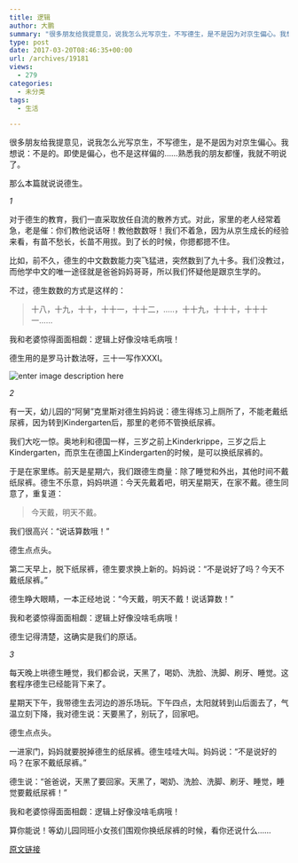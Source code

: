 ```yaml
---
title: 逻辑
author: 大鹏
summary: "很多朋友给我提意见，说我怎么光写京生，不写德生，是不是因为对京生偏心。我想说：不是的。即使是偏心，也不是这样偏的……熟悉我的朋友都懂，我就不明说了。"
type: post
date: 2017-03-20T08:46:35+00:00
url: /archives/19181
views:
  - 279
categories:
  - 未分类
tags:
  - 生活

---
```

很多朋友给我提意见，说我怎么光写京生，不写德生，是不是因为对京生偏心。我想说：不是的。即使是偏心，也不是这样偏的……熟悉我的朋友都懂，我就不明说了。

那么本篇就说说德生。

_1_

对于德生的教育，我们一直采取放任自流的散养方式。对此，家里的老人经常着急，老是催：你们教他说话呀！教他数数呀！我们不着急，因为从京生成长的经验来看，有苗不愁长，长苗不用拔。到了长的时候，你摁都摁不住。

比如，前不久，德生的中文数数能力突飞猛进，突然数到了九十多。我们没教过，而他学中文的唯一途径就是爸爸妈妈哥哥，所以我们怀疑他是跟京生学的。

不过，德生数数的方式是这样的：

> 十八，十九，十十，十十一，十十二，&#8230;..，十十九，十十十，十十十一&#8230;&#8230;

我和老婆惊得面面相觑：逻辑上好像没啥毛病哦！

德生用的是罗马计数法呀，三十一写作XXXI。

![enter image description here][1]

_2_

有一天，幼儿园的“阿舅”克里斯对德生妈妈说：德生得练习上厕所了，不能老戴纸尿裤，因为转到Kindergarten后，那里的老师不管换纸尿裤。

我们大吃一惊。奥地利和德国一样，三岁之前上Kinderkrippe，三岁之后上Kindergarten，而京生在德国上Kindergarten的时候，是可以换纸尿裤的。

于是在家里练。前天是星期六，我们跟德生商量：除了睡觉和外出，其他时间不戴纸尿裤。德生不乐意，妈妈哄道：今天先戴着吧，明天星期天，在家不戴。德生同意了，重复道：

> 今天戴，明天不戴。

我们很高兴：“说话算数哦！”

德生点点头。

第二天早上，脱下纸尿裤，德生要求换上新的。妈妈说：“不是说好了吗？今天不戴纸尿裤。”

德生睁大眼睛，一本正经地说：“今天戴，明天不戴！说话算数！”

我和老婆惊得面面相觑：逻辑上好像没啥毛病哦！

德生记得清楚，这确实是我们的原话。

_3_

每天晚上哄德生睡觉，我们都会说，天黑了，喝奶、洗脸、洗脚、刷牙、睡觉。这套程序德生已经能背下来了。

星期天下午，我带德生去河边的游乐场玩。下午四点，太阳就转到山后面去了，气温立刻下降，我对德生说：天要黑了，别玩了，回家吧。

德生点点头。

一进家门，妈妈就要脱掉德生的纸尿裤。德生哇哇大叫。妈妈说：“不是说好的吗？在家不戴纸尿裤。”

德生说：“爸爸说，天黑了要回家。天黑了，喝奶、洗脸、洗脚、刷牙、睡觉，睡觉要戴纸尿裤！”

我和老婆惊得面面相觑：逻辑上好像没啥毛病哦！

算你能说！等幼儿园同班小女孩们围观你换纸尿裤的时候，看你还说什么……

 [1]: http://www.uh.edu/engines/2783-p-play.png

[原文链接](http://dapengde.com/archives/19181)

